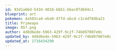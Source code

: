 ```yaml
---
id: 93d1a66d-543d-4018-b6b1-bbac0fdb94c1
blueprint: art
pokemon: 4a503ca4-eba9-47fd-abcd-c1c4df8dba23
title: Primeape
image: 057.png
author: 4d8d6ede-5963-429f-9c2f-74b897007e0c
updated_by: 4d8d6ede-5963-429f-9c2f-74b897007e0c
updated_at: 1716434290
---
```

